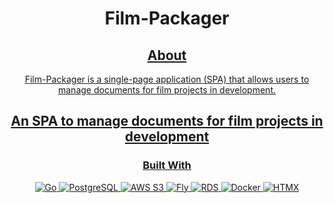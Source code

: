 <div align="center">
    <h1 align="center">Film-Packager</h1>
<a href="https://film-packager.fly.dev/">
    

## About

<p>Film-Packager is a single-page application (SPA) that allows users to manage documents for film projects in development.</p>

## An SPA to manage documents for film projects in development

### Built With
![Go](https://img.shields.io/badge/Go-%23000000.svg?&style=for-the-badge&logo=go)
![PostgreSQL](https://img.shields.io/badge/PostgreSQL-%23000000.svg?&style=for-the-badge&logo=postgresql&logoColor=%23ffffff)
![AWS S3](https://img.shields.io/badge/AWS_S3-%23000000.svg?&style=for-the-badge&logo=s3&logoColor=%23ffffff)
![Fly](https://img.shields.io/badge/Fly.io-%23000000.svg?&style=for-the-badge&logo=fly.io&logoColor=%23ffffff)
![RDS](https://img.shields.io/badge/RDS-%23000000.svg?&style=for-the-badge&logo=amazonrds&logoColor=%23ffffff)
![Docker](https://img.shields.io/badge/Docker-%23000000.svg?&style=for-the-badge&logo=docker&logoColor=%23ffffff)
![HTMX](https://img.shields.io/badge/HTMX-%23000000.svg?&style=for-the-badge&logo=htmx&logoColor=%23ffffff)


